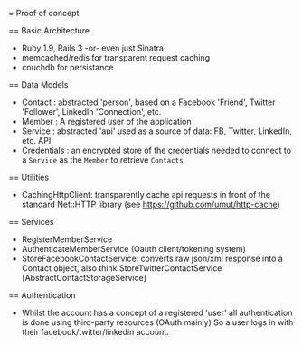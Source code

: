 = Proof of concept

== Basic Architecture
- Ruby 1.9, Rails 3 -or- even just Sinatra
- memcached/redis for transparent request caching
- couchdb for persistance

== Data Models
- Contact : abstracted 'person', based on a Facebook 'Friend', Twitter 'Follower', LinkedIn 'Connection', etc.
- Member : A registered user of the application
- Service : abstracted 'api' used as a source of data: FB, Twitter, LinkedIn, etc. API
- Credentials : an encrypted store of the credentials needed to connect to a `Service` as the `Member` to retrieve `Contacts` 

== Utilities
- CachingHttpClient: transparently cache api requests in front of the standard Net::HTTP library (see https://github.com/umut/http-cache)

== Services
- RegisterMemberService
- AuthenticateMemberService (Oauth client/tokening system)
- StoreFacebookContactService: converts raw json/xml response into a Contact object, also think StoreTwitterContactService  [AbstractContactStorageService]


== Authentication
- Whilst the account has a concept of a registered 'user' all authentication is done using third-party resources (OAuth mainly) So a user logs in with their facebook/twitter/linkedin account.

